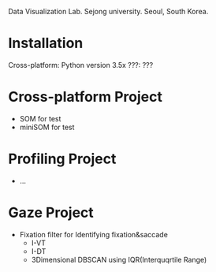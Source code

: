 Data Visualization Lab.
Sejong university.
Seoul, South Korea.


# Installation
Cross-platform: Python version 3.5x
???: ???

# Cross-platform Project
- SOM for test
- miniSOM for test

# Profiling Project
- ...

# Gaze Project
- Fixation filter for Identifying fixation&saccade
  - I-VT
  - I-DT
  - 3Dimensional DBSCAN using IQR(Interquqrtile Range)
